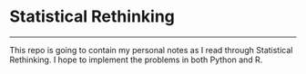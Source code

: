 # Statistical Rethinking
---
This repo is going to contain my personal notes as I read through Statistical Rethinking. I hope to implement the problems in both Python and R.
